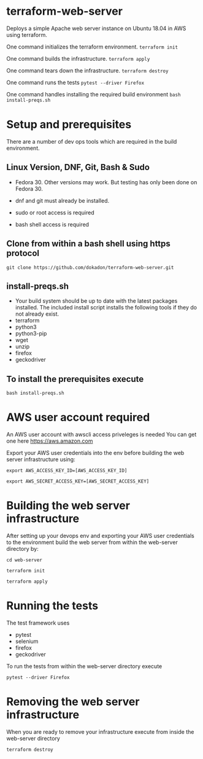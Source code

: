 # terraform-web-server
Deploys a simple Apache web server instance on Ubuntu 18.04 in AWS using terraform.

One command initializes the terraform environment.
``terraform init``

One command builds the infrastructure.
``terraform apply``

One command tears down the infrastructure.
``terraform destroy``

One command runs the tests
``pytest --driver Firefox``

One command handles installing the required build environment
``bash install-preqs.sh``


# Setup and prerequisites

There are a number of dev ops tools which are required in the build environment.

## Linux Version, DNF, Git, Bash & Sudo
* Fedora 30.  Other versions may work.  But testing has only been done on Fedora 30.

* dnf and git must already be installed.

* sudo or root access is required

* bash shell access is required

## Clone from within a bash shell using https protocol

``git clone https://github.com/dokadon/terraform-web-server.git``

## install-preqs.sh
* Your build system should be up to date with the latest packages installed.  The included install script installs the following tools if they do not already exist.
* terraform
* python3
* python3-pip
* wget
* unzip
* firefox
* geckodriver

## To install the prerequisites execute

``bash install-preqs.sh``

# AWS user account required
An AWS user account with awscli access priveleges is needed
You can get one here https://aws.amazon.com

Export your AWS user credentials into the env before building the web server infrastructure using:

``export AWS_ACCESS_KEY_ID=[AWS_ACCESS_KEY_ID]``

``export AWS_SECRET_ACCESS_KEY=[AWS_SECRET_ACCESS_KEY]``

# Building the web server infrastructure

After setting up your devops env and exporting your AWS user credentials to the environment build the web server from within the web-server directory by:

``cd web-server``

``terraform init``

``terraform apply``

# Running the tests

The test framework uses
* pytest
* selenium
* firefox
* geckodriver

To run the tests from within the web-server directory execute

``pytest --driver Firefox``


# Removing the web server infrastructure

When you are ready to remove your infrastructure execute from inside the web-server directory

``terraform destroy``
